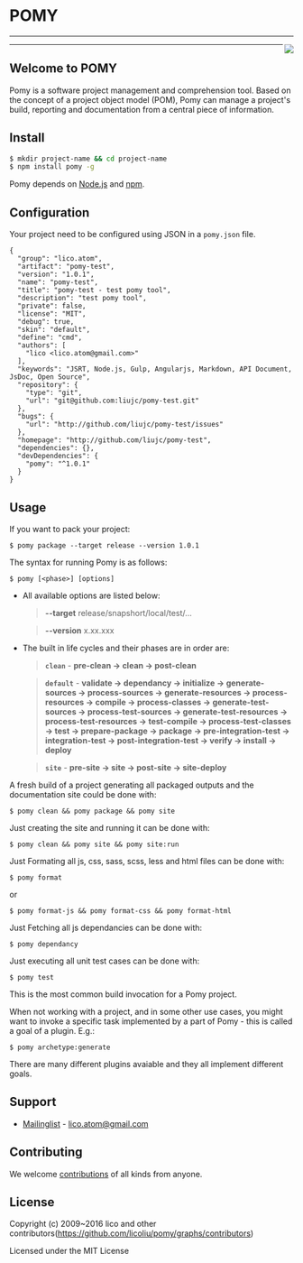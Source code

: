 # POMY
---
<img align="right" src="https://raw.githubusercontent.com/licoliu/pomy/develop/site/public/images/logo.png">

---

## Welcome to POMY
Pomy is a software project management and comprehension tool. Based on the concept of a project object model (POM), Pomy can manage a project's build, reporting and documentation from a central piece of information.

## Install
```sh
$ mkdir project-name && cd project-name
$ npm install pomy -g
```
Pomy depends on [Node.js](http://nodejs.org/) and [npm](http://npmjs.org/). 

## Configuration
Your project need to be configured using JSON in a `pomy.json` file.
```
{
  "group": "lico.atom",
  "artifact": "pomy-test",
  "version": "1.0.1",
  "name": "pomy-test",
  "title": "pomy-test - test pomy tool",
  "description": "test pomy tool",
  "private": false,
  "license": "MIT",
  "debug": true,
  "skin": "default",
  "define": "cmd",
  "authors": [
    "lico <lico.atom@gmail.com>"
  ],
  "keywords": "JSRT, Node.js, Gulp, Angularjs, Markdown, API Document, JsDoc, Open Source",
  "repository": {
    "type": "git",
    "url": "git@github.com:liujc/pomy-test.git"
  },
  "bugs": {
    "url": "http://github.com/liujc/pomy-test/issues"
  },
  "homepage": "http://github.com/liujc/pomy-test",
  "dependencies": {},
  "devDependencies": {
    "pomy": "^1.0.1"
  }
}
```

## Usage
If you want to pack your project:
```
$ pomy package --target release --version 1.0.1
```
The syntax for running Pomy is as follows:

```
$ pomy [<phase>] [options]
```
* All available options are listed below:
    > __--target__  release/snapshort/local/test/...

    > __--version__ x.xx.xxx

* The built in life cycles and their phases are in order are:

    > __`clean`__ - __pre-clean -> clean -> post-clean__

    > __`default`__ - __validate -> dependancy -> initialize -> generate-sources -> process-sources -> generate-resources -> process-resources -> compile -> process-classes -> generate-test-sources -> process-test-sources -> generate-test-resources -> process-test-resources -> test-compile -> process-test-classes -> test -> prepare-package -> package -> pre-integration-test -> integration-test -> post-integration-test -> verify -> install -> deploy__

    > __`site`__ - __pre-site -> site -> post-site -> site-deploy__

A fresh build of a project generating all packaged outputs and the documentation site could be done with:
```
$ pomy clean && pomy package && pomy site
```

Just creating the site and running it can be done with: 
```
$ pomy clean && pomy site && pomy site:run
```
Just Formating all js, css, sass, scss, less and html files can be done with:
```
$ pomy format
```
or
```
$ pomy format-js && pomy format-css && pomy format-html
```
Just Fetching all js dependancies can be done with:
```
$ pomy dependancy
```
Just executing all unit test cases can be done with:
```
$ pomy test
```
This is the most common build invocation for a Pomy project.

When not working with a project, and in some other use cases, you might want to invoke a specific task implemented by a part of Pomy - this is called a goal of a plugin. E.g.:

```
$ pomy archetype:generate
```

There are many different plugins avaiable and they all implement different goals.


## Support
* [Mailinglist](mailto:lico.atom@gmail.com) - lico.atom@gmail.com

## Contributing
We welcome [contributions](https://github.com/licoliu/pomy/graphs/contributors) of all kinds from anyone. 


## License
Copyright (c) 2009~2016 lico and other contributors(https://github.com/licoliu/pomy/graphs/contributors)

Licensed under the MIT License
